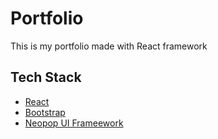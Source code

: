 # Portfolio

This is my portfolio made with React framework

## Tech Stack

* [React](https://reactjs.org/)
* [Bootstrap](https://getbootstrap.com/)
* [Neopop UI Frameework](https://github.com/CRED-CLUB/neopop-web)



